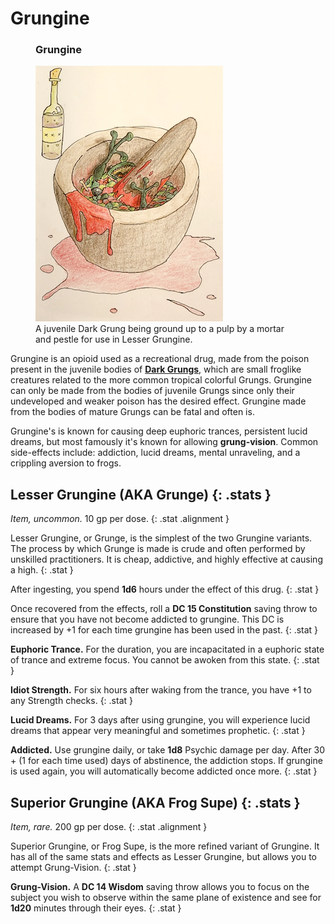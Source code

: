 # Grungine

<figure class="infobox right">
  <h3>Grungine</h3>
  <img src="/assets/images/grungine.png" />
  <figcaption>
    A juvenile Dark Grung being ground up to a pulp by a mortar and pestle for use in Lesser Grungine.
  </figcaption>
</figure>

Grungine is an opioid used as a recreational drug, made from the poison present in the juvenile bodies of [**Dark Grungs**](../creatures/dark-grung.md), which are small froglike creatures related to the more common tropical colorful Grungs. Grungine can only be made from the bodies of juvenile Grungs since only their undeveloped and weaker poison has the desired effect. Grungine made from the bodies of mature Grungs can be fatal and often is.

Grungine's is known for causing deep euphoric trances, persistent lucid dreams, but most famously it's known for allowing **grung-vision**. Common side-effects include: addiction, lucid dreams, mental unraveling, and a crippling aversion to frogs.

## Lesser Grungine (AKA Grunge) {: .stats }

*Item, uncommon.* 10 gp per dose.
{: .stat .alignment }

Lesser Grungine, or Grunge, is the simplest of the two Grungine variants. The process by which Grunge is made is crude and often performed by unskilled practitioners. It is cheap, addictive, and highly effective at causing a high.
{: .stat }

After ingesting, you spend **1d6** hours under the effect of this drug.
{: .stat }

Once recovered from the effects, roll a **DC 15 Constitution** saving throw to ensure that you have not become addicted to grungine. This DC is increased by +1 for each time grungine has been used in the past.
{: .stat }

**Euphoric Trance.** For the duration, you are incapacitated in a euphoric state of trance and extreme focus. You cannot be awoken from this state.
{: .stat }

**Idiot Strength.** For six hours after waking from the trance, you have +1 to any Strength checks.
{: .stat }

**Lucid Dreams.** For 3 days after using grungine, you will experience lucid dreams that appear very meaningful and sometimes prophetic.
{: .stat }

**Addicted.** Use grungine daily, or take **1d8** Psychic damage per day. After 30 + (1 for each time used) days of abstinence, the addiction stops. If grungine is used again, you will automatically become addicted once more.
{: .stat }

## Superior Grungine (AKA Frog Supe) {: .stats }

*Item, rare.* 200 gp per dose.
{: .stat .alignment }

Superior Grungine, or Frog Supe, is the more refined variant of Grungine. It has all of the same stats and effects as Lesser Grungine, but allows you to attempt Grung-Vision.
{: .stat }

**Grung-Vision.** A **DC 14 Wisdom** saving throw allows you to focus on the subject you wish to observe within the same plane of existence and see for **1d20** minutes through their eyes.
{: .stat }
